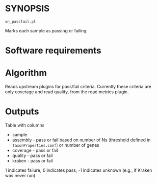 # SYNOPSIS

`sn_passfail.pl`

Marks each sample as passing or failing

# Software requirements

# Algorithm

Reads upstream plugins for pass/fail criteria.
Currently these criteria are only coverage and
read quality, from the read metrics plugin.

# Outputs

Table with columns

* sample
* assembly - pass or fail based on number of Ns (threshold defined in `taxonProperties.conf`) or number of genes
* coverage - pass or fail
* quality  - pass or fail
* kraken - pass or fail 

1 indicates failure; 0 indicates pass; -1 indicates unknown (e.g., if Kraken was never run)

